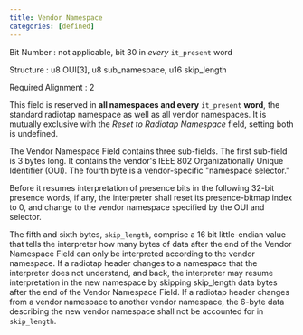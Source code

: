 ```yaml
---
title: Vendor Namespace
categories: [defined]
---
```

Bit Number
: not applicable, bit 30 in *every* `it_present` word

Structure
: u8 OUI\[3\], u8 sub\_namespace, u16 skip\_length

Required Alignment
: 2

This field is reserved in **all namespaces and every** `it_present`
**word**, the standard radiotap namespace as well as all vendor
namespaces. It is mutually exclusive with the *Reset to Radiotap
Namespace* field, setting both is undefined.

The Vendor Namespace Field contains three sub-fields. The first
sub-field is 3 bytes long. It contains the vendor's IEEE 802
Organizationally Unique Identifier (OUI). The fourth byte is a
vendor-specific "namespace selector."

Before it resumes interpretation of presence bits in the following
32-bit presence words, if any, the interpreter shall reset its
presence-bitmap index to 0, and change to the vendor namespace specified
by the OUI and selector.

The fifth and sixth bytes, `skip_length`, comprise a 16 bit
little-endian value that tells the interpreter how many bytes of data
after the end of the Vendor Namespace Field can only be interpreted
according to the vendor namespace. If a radiotap header changes to a
namespace that the interpreter does not understand, and back, the
interpreter may resume interpretation in the new namespace by skipping
skip\_length data bytes after the end of the Vendor Namespace Field. If
a radiotap header changes from a vendor namespace to another vendor
namespace, the 6-byte data describing the new vendor namespace shall not
be accounted for in `skip_length`.
